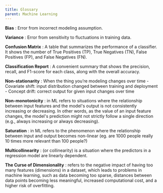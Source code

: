 ```yaml
---
title: Glossary
parent: Machine Learning
---
```

**Bias**
: Error from incorrect modeling assumption.

**Variance**
: Error from sensitivity to fluctuations in training data.

**Confusion Matrix**
: A table that summarizes the performance of a classifier. It shows the number of True Positives (TP), True Negatives (TN), False Positives (FP), and False Negatives (FN).

 **Classification Report**
 : A convenient summary that shows the precision, recall, and F1-score for each class, along with the overall accuracy.

**Non-stationarity**
: When the thing you’re modeling changes over time
	- Covariate shift: input distribution changed between training and deployment
	- Concept drift: correct output for given input changes over time

**Non-monotonicity**
:  in ML refers to situations where the relationship between input features and the model's output is not consistently increasing or decreasing. In other words, as the value of an input feature changes, the model's prediction might not strictly follow a single direction (e.g., always increasing or always decreasing).

**Saturation**
: in ML refers to the phenomenon where the relationship between input and output becomes non-linear (eg. are 1000 people really 10 times more relevant than 100 people?)

**Multicollinearity**
: (or collinearity) is a situation where the predictors in a regression model are linearly dependent.

**The Curse of Dimensionality** 
: refers to the negative impact of having too many features (dimensions) in a dataset, which leads to problems in machine learning, such as data becoming too sparse, distances between data points becoming less meaningful, increased computational cost, and a higher risk of overfitting.

